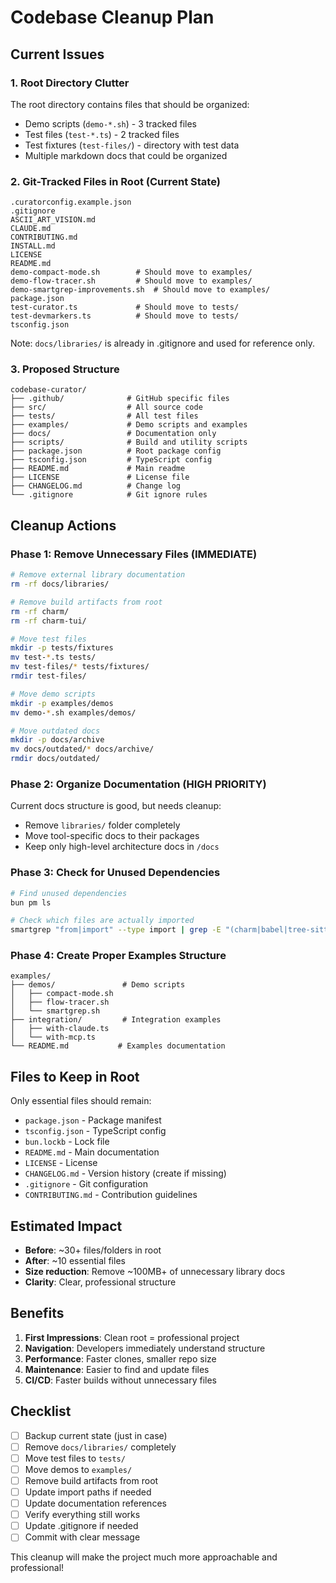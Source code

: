 # Codebase Cleanup Plan

## Current Issues

### 1. Root Directory Clutter
The root directory contains files that should be organized:
- Demo scripts (`demo-*.sh`) - 3 tracked files
- Test files (`test-*.ts`) - 2 tracked files
- Test fixtures (`test-files/`) - directory with test data
- Multiple markdown docs that could be organized

### 2. Git-Tracked Files in Root (Current State)
```
.curatorconfig.example.json
.gitignore
ASCII_ART_VISION.md
CLAUDE.md
CONTRIBUTING.md
INSTALL.md
LICENSE
README.md
demo-compact-mode.sh        # Should move to examples/
demo-flow-tracer.sh         # Should move to examples/
demo-smartgrep-improvements.sh  # Should move to examples/
package.json
test-curator.ts             # Should move to tests/
test-devmarkers.ts          # Should move to tests/
tsconfig.json
```

Note: `docs/libraries/` is already in .gitignore and used for reference only.

### 3. Proposed Structure

```
codebase-curator/
├── .github/              # GitHub specific files
├── src/                  # All source code
├── tests/                # All test files
├── examples/             # Demo scripts and examples
├── docs/                 # Documentation only
├── scripts/              # Build and utility scripts
├── package.json          # Root package config
├── tsconfig.json         # TypeScript config
├── README.md             # Main readme
├── LICENSE               # License file
├── CHANGELOG.md          # Change log
└── .gitignore            # Git ignore rules
```

## Cleanup Actions

### Phase 1: Remove Unnecessary Files (IMMEDIATE)

```bash
# Remove external library documentation
rm -rf docs/libraries/

# Remove build artifacts from root
rm -rf charm/
rm -rf charm-tui/

# Move test files
mkdir -p tests/fixtures
mv test-*.ts tests/
mv test-files/* tests/fixtures/
rmdir test-files/

# Move demo scripts
mkdir -p examples/demos
mv demo-*.sh examples/demos/

# Move outdated docs
mkdir -p docs/archive
mv docs/outdated/* docs/archive/
rmdir docs/outdated/
```

### Phase 2: Organize Documentation (HIGH PRIORITY)

Current docs structure is good, but needs cleanup:
- Remove `libraries/` folder completely
- Move tool-specific docs to their packages
- Keep only high-level architecture docs in `/docs`

### Phase 3: Check for Unused Dependencies

```bash
# Find unused dependencies
bun pm ls

# Check which files are actually imported
smartgrep "from|import" --type import | grep -E "(charm|babel|tree-sitter)"
```

### Phase 4: Create Proper Examples Structure

```
examples/
├── demos/               # Demo scripts
│   ├── compact-mode.sh
│   ├── flow-tracer.sh
│   └── smartgrep.sh
├── integration/         # Integration examples
│   ├── with-claude.ts
│   └── with-mcp.ts
└── README.md           # Examples documentation
```

## Files to Keep in Root

Only essential files should remain:
- `package.json` - Package manifest
- `tsconfig.json` - TypeScript config
- `bun.lockb` - Lock file
- `README.md` - Main documentation
- `LICENSE` - License
- `CHANGELOG.md` - Version history (create if missing)
- `.gitignore` - Git configuration
- `CONTRIBUTING.md` - Contribution guidelines

## Estimated Impact

- **Before**: ~30+ files/folders in root
- **After**: ~10 essential files
- **Size reduction**: Remove ~100MB+ of unnecessary library docs
- **Clarity**: Clear, professional structure

## Benefits

1. **First Impressions**: Clean root = professional project
2. **Navigation**: Developers immediately understand structure
3. **Performance**: Faster clones, smaller repo size
4. **Maintenance**: Easier to find and update files
5. **CI/CD**: Faster builds without unnecessary files

## Checklist

- [ ] Backup current state (just in case)
- [ ] Remove `docs/libraries/` completely
- [ ] Move test files to `tests/`
- [ ] Move demos to `examples/`
- [ ] Remove build artifacts from root
- [ ] Update import paths if needed
- [ ] Update documentation references
- [ ] Verify everything still works
- [ ] Update .gitignore if needed
- [ ] Commit with clear message

This cleanup will make the project much more approachable and professional!